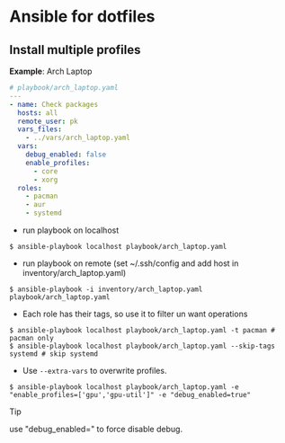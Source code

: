 # Ansible for dotfiles

## Install multiple profiles
**Example**: Arch Laptop
```yaml
# playbook/arch_laptop.yaml
---
- name: Check packages
  hosts: all
  remote_user: pk
  vars_files:
    - ../vars/arch_laptop.yaml
  vars:
    debug_enabled: false
    enable_profiles:
      - core
      - xorg
  roles:
    - pacman
    - aur
    - systemd
```
- run playbook on localhost
```console
$ ansible-playbook localhost playbook/arch_laptop.yaml
```
- run playbook on remote (set ~/.ssh/config and add host in inventory/arch_laptop.yaml)
```console
$ ansible-playbook -i inventory/arch_laptop.yaml playbook/arch_laptop.yaml
```
- Each role has their tags, so use it to filter un want operations
```console
$ ansible-playbook localhost playbook/arch_laptop.yaml -t pacman # pacman only
$ ansible-playbook localhost playbook/arch_laptop.yaml --skip-tags systemd # skip systemd
```
<!--TODO: use extras vars to overwrite `enable_profiles` -->
- Use `--extra-vars` to overwrite profiles.
```console
$ ansible-playbook localhost playbook/arch_laptop.yaml -e "enable_profiles=['gpu','gpu-util']" -e "debug_enabled=true"
```
> [!TIP]
> use "debug_enabled=" to force disable debug.
